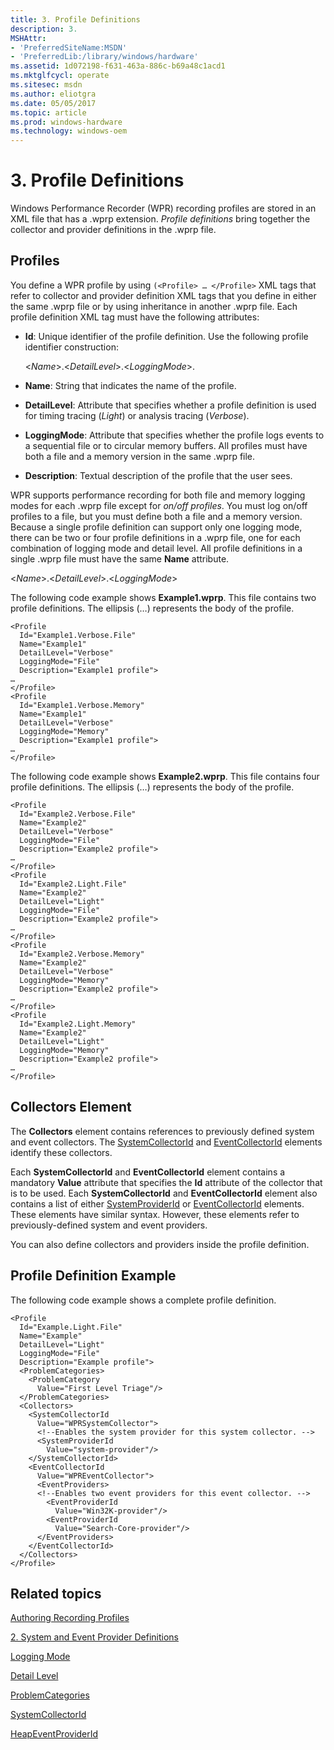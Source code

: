 ```yaml
---
title: 3. Profile Definitions
description: 3.
MSHAttr:
- 'PreferredSiteName:MSDN'
- 'PreferredLib:/library/windows/hardware'
ms.assetid: 1d072198-f631-463a-886c-b69a48c1acd1
ms.mktglfcycl: operate
ms.sitesec: msdn
ms.author: eliotgra
ms.date: 05/05/2017
ms.topic: article
ms.prod: windows-hardware
ms.technology: windows-oem
---
```


# 3. Profile Definitions


Windows Performance Recorder (WPR) recording profiles are stored in an XML file that has a .wprp extension. *Profile definitions* bring together the collector and provider definitions in the .wprp file.

## Profiles


You define a WPR profile by using `(<Profile> … </Profile>` XML tags that refer to collector and provider definition XML tags that you define in either the same .wprp file or by using inheritance in another .wprp file. Each profile definition XML tag must have the following attributes:

-   **Id**: Unique identifier of the profile definition. Use the following profile identifier construction:

    &lt;*Name*&gt;.&lt;*DetailLevel*&gt;.&lt;*LoggingMode*&gt;.

-   **Name**: String that indicates the name of the profile.

-   **DetailLevel**: Attribute that specifies whether a profile definition is used for timing tracing (*Light*) or analysis tracing (*Verbose*).

-   **LoggingMode**: Attribute that specifies whether the profile logs events to a sequential file or to circular memory buffers. All profiles must have both a file and a memory version in the same .wprp file.

-   **Description**: Textual description of the profile that the user sees.

WPR supports performance recording for both file and memory logging modes for each .wprp file except for *on/off profiles*. You must log on/off profiles to a file, but you must define both a file and a memory version. Because a single profile definition can support only one logging mode, there can be two or four profile definitions in a .wprp file, one for each combination of logging mode and detail level. All profile definitions in a single .wprp file must have the same **Name** attribute.

&lt;*Name*&gt;.&lt;*DetailLevel*&gt;.&lt;*LoggingMode*&gt;

The following code example shows **Example1.wprp**. This file contains two profile definitions. The ellipsis (…) represents the body of the profile.

```
<Profile
  Id="Example1.Verbose.File"
  Name="Example1"
  DetailLevel="Verbose"
  LoggingMode="File"
  Description="Example1 profile">
…
</Profile>
<Profile
  Id="Example1.Verbose.Memory"
  Name="Example1"
  DetailLevel="Verbose"
  LoggingMode="Memory"
  Description="Example1 profile">
…
</Profile>
```

The following code example shows **Example2.wprp**. This file contains four profile definitions. The ellipsis (…) represents the body of the profile.

```
<Profile
  Id="Example2.Verbose.File"
  Name="Example2"
  DetailLevel="Verbose"
  LoggingMode="File"
  Description="Example2 profile">
…
</Profile>
<Profile
  Id="Example2.Light.File"
  Name="Example2"
  DetailLevel="Light"
  LoggingMode="File"
  Description="Example2 profile">
…
</Profile>
<Profile
  Id="Example2.Verbose.Memory"
  Name="Example2"
  DetailLevel="Verbose"
  LoggingMode="Memory"
  Description="Example2 profile">
…
</Profile>
<Profile
  Id="Example2.Light.Memory"
  Name="Example2"
  DetailLevel="Light"
  LoggingMode="Memory"
  Description="Example2 profile">
…
</Profile>
```

## <a href="" id="collectors"></a>Collectors Element


The **Collectors** element contains references to previously defined system and event collectors. The [SystemCollectorId](systemcollectorid.md) and [EventCollectorId](eventcollectorid.md) elements identify these collectors.

Each **SystemCollectorId** and **EventCollectorId** element contains a mandatory **Value** attribute that specifies the **Id** attribute of the collector that is to be used. Each **SystemCollectorId** and **EventCollectorId** element also contains a list of either [SystemProviderId](systemproviderid.md) or [EventCollectorId](eventcollectorid.md) elements. These elements have similar syntax. However, these elements refer to previously-defined system and event providers.

You can also define collectors and providers inside the profile definition.

## <a href="" id="profdefex"></a>Profile Definition Example


The following code example shows a complete profile definition.

```
<Profile
  Id="Example.Light.File"
  Name="Example"
  DetailLevel="Light"
  LoggingMode="File"
  Description="Example profile">
  <ProblemCategories> 
    <ProblemCategory
      Value="First Level Triage"/>
  </ProblemCategories> 
  <Collectors> 
    <SystemCollectorId
      Value="WPRSystemCollector">
      <!--Enables the system provider for this system collector. --> 
      <SystemProviderId
        Value="system-provider"/>
    </SystemCollectorId> 
    <EventCollectorId
      Value="WPREventCollector">
      <EventProviders> 
      <!--Enables two event providers for this event collector. --> 
        <EventProviderId
          Value="Win32K-provider"/>
        <EventProviderId
          Value="Search-Core-provider"/>
      </EventProviders> 
    </EventCollectorId> 
  </Collectors>
</Profile>
```

## Related topics


[Authoring Recording Profiles](authoring-recording-profiles.md)

[2. System and Event Provider Definitions](2-system-and-event-provider-definitions.md)

[Logging Mode](logging-mode.md)

[Detail Level](detail-level.md)

[ProblemCategories](problemcategories.md)

[SystemCollectorId](systemcollectorid.md)

[HeapEventProviderId](heapeventproviderid.md)
